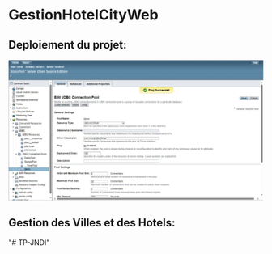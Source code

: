 # GestionHotelCityWeb

## Deploiement du projet:
![Pool](./img/pool.png)

## Gestion des Villes et des Hotels:

"# TP-JNDI" 
